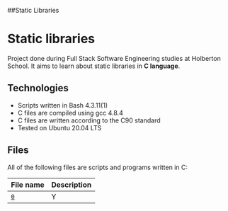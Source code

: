##Static Libraries
# Static libraries

Project done during Full Stack Software Engineering studies at Holberton School. It aims to learn about static libraries in **C language**.

## Technologies
* Scripts written in Bash 4.3.11(1)
* C files are compiled using gcc 4.8.4
* C files are written according to the C90 standard
* Tested on Ubuntu 20.04 LTS

## Files
All of the following files are scripts and programs written in C:

| File name | Description |
| ------------ | ----------- |
| [`0`](https://github.com/Yemiluna/alx-system_engineering-devops/blob/main/0x09-static_libraries/0-) | Y |
